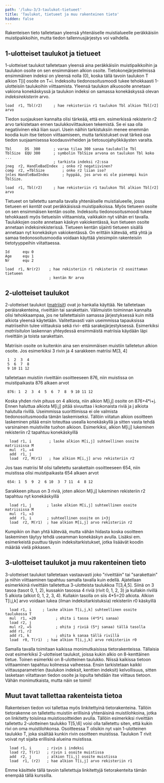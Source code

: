 ```yaml
---
path: '/luku-3/3-taulukot-tietueet'
title: 'Taulukot, tietueet ja muu rakenteinen tieto'
hidden: false
---
```


<div>
<lead>Rakenteisen tieto talletetaan yleensä yhtenäiselle muistialueelle peräkkäisiin muistipaikkoihin, mutta tiedon tallennusjärjestys voi vaihdella. </lead>
</div>

## 1-ulotteiset taulukot ja tietueet

1-ulotteiset taulukot talletetaan yleensä aina peräkkäisiin muistipaikkoihin ja taulukon osoite on sen ensimmäisen alkion osoite. Tietokonejärjestelmissä ensimmäinen indeksi on yleensä nolla (0), koska tällä tavoin taulukon T alkion T[i] osoite on T+i. Indeksoitu tiedonosoitusmoodi tukee tehokkaasti 1-ulotteisiin taulukoihin viittaamista. Yleensä taulukon alkuosoite annetaan vakiona konekäskyssä ja taulukon indeksi on samassa konekäskyssä olevan _indeksirekisterin_ arvo.

```
load  r1, Tbl(r2)     ; hae rekisteriin r1 taulukon Tbl alkion Tbl[r2] arvo
```

Tiedon suojauksen kannalta olisi tärkeää, että em. esimerkissä rekisterin r2 arvo tarkistetaan ennen taulukkoviittauksen tekemistä. Se ei saa olla negatiivinen eikä liian suuri. Usein näihin tarkistuksiin menee enemmän koodia kuin itse tietoon viittaamiseen, mutta tarkistukset ovat tärkeä osa tiedon suojaamisessa koodausvirheiden ja tietosuojahyökkäysten varalta.

```
Tbl      DS  300      ; varaa tilaa 300 sanaa taulukolle Tbl
TblSize  EQU 300      ; symbolin TblSize arvona on taulukon Tbl koko
...
                      ; tarkista indeksi r2:ssa
jneg  r2, HandleBadIndex  ; onko r2 negatiivinen?
comp  r2, =TblSize        ; onko r2 liian iso?
jnles HandleBadIndex      ; hyppää, jos arvo ei ole pienempi kuin TblSize.

load  r1, Tbl(r2)     ; hae rekisteriin r1 taulukon Tbl alkion Tbl[r2] arvo
```

Tietueet on talletettu samalla tavalla yhtenäiselle muistialueelle, jossa tietueen eri _kentät_ ovat peräkkäisissä muistipaikoissa. Myös tietueen osoite on sen ensimmäisen kentän osoite. Indeksoitu tiedonosoitusmoodi tukee tehokkaasti myös tietueisiin viittaamista, vaikkakin nyt vähän eri tavalla. Taulukkojen osoite annetaan käskyn vakiokentässä, kun tietueen osoite annetaan indeksirekisterissä.  Tietueen kentän sijainti tietueen sisällä annetaan nyt konekäskyn vakiokentässä. On erittäin kätevää, että yhtä ja samaa tiedonosoitusmoodia voidaan käyttää yleisimpiin rakenteisiin tietotyyppeihin viitattaessa.

```
Id      equ 0
Age     equ 1
Nr      equ 2

load  r1, Nr(r2)    ; hae rekisteriin r1 rekisterin r2 osoittaman tietueen
                    ; kentän Nr arvo
```

## 2-ulotteiset taulukot

2-ulotteiset taulukot ([matriisit](https://fi.wikipedia.org/wiki/Matriisi)) ovat jo hankalia käyttää. Ne talletetaan peräisrakenteina, riveittäin tai sarakettain. Välimuistin toiminnan kannalta olisi tehokkaampaa, jos ne talletettaisiin samassa järjestyksessä kuin mitä alkiota yleensä käytetään. Valitettavasti vain useimmissa tapauksissa matriiseihin tulee viittauksia sekä rivi- että sarakejärjestyksessä. Esimerkiksi _matriisitulon_ laskennan yhteydessä ensimmäistä matriisia käydään läpi riveittäin ja toista sarakettain.

Matriisin osoite on kuitenkin aina sen ensimmäisen muistiin talletetun alkion osoite. Jos esimerkiksi 3 rivin ja 4 sarakkeen matriisi M\[3, 4\]

```
 1  2  3  4
 5  6  7  8
 9 10 11 12
```

talletetaan muistiin riveittäin osoitteeseen 876, niin muistissa on muistipaikasta 876 alkaen arvot

```
 876: 1  2  3  4  5  6  7  8  9 10 11 12
```

Koska yhden rivin pituus on 4 alkiota, niin alkion M\[i,j\] osoite on 876+4\*i+j. Ennen haluttua alkiota M\[i,j\] pitää sivuuttaa i kokonaista riviä ja j alkiota halutulla rivillä. Useimmissa suorittimissa ei ole valmista tiedonosoitusmoodia tämän laskemiseksi. Tällöin viitatun alkion osoitteen laskeminen pitää ensin toteuttaa usealla konekäskyllä ja sitten vasta tehdä varsinainen muistiviite tuohon alkioon. Esimerkiksi, alkion M\[i,j\] lukeminen rekisteriin r2 tapahtuu konekäskyillä

```
  load r1, i        ; laske alkion M[i,j] suhteellinen osoite matriisissa M
  mul  r1, =4
  add  r1, j
  load  r2, M(r1)   ; hae alkion M[i,j] arvo rekisteriin r2
```

Jos taas matriisi M olisi talletettu sarakettain osoitteeseen 654, niin muistissa olisi muistipaikasta 654 alkaen arvot

```
 654: 1  5  9  2  6 10  3  7 11  4  8 12
```

Sarakkeen pituus on 3 riviä, joten alkion M\[i,j\] lukeminen rekisteriin r2 tapahtuu nyt konekäskyillä

```
  load r1, j       ; laske alkion M[i,j] suhteellinen osoite matriisissa M
  mul  r1, =3
  add  r1, i       ; suhteellinen osoite on i+3j
  load  r2, M(r1)  ; hae alkion M[i,j] arvo rekisteriin r2
```

Kumpikin on ihan yhtä kätevää, mutta vähän hidasta koska osoitteen laskeminen täytyy tehdä useamman konekäskyn avulla. Lisäksi em. esimerkeistä puuttuu täysin indeksitarkistukset, jotka lisäävät koodin määrää vielä pikkasen.

## 3-ulotteiset taulukot ja muu rakenteinen tieto

3-ulotteiset taulukot talletetaan vastaavasti joko "riveittäin" tai "sarakettain" ja niihin viittaaminen tapahtuu samalla tavalla kuin edellä. Ajatellaan esimerkkinä riveittäin talletettua 3-ulotteista taulukkoa T\[3,4,5\]. Siinä on 3 tasoa (tasot 0, 1, 2), kussakin tasossa 4 riviä (rivit 0, 1, 2, 3) ja kullakin rivillä 5 alkiota (alkiot 0, 1, 2, 3, 4). Kullakin tasolla on siis 4\*5=20 alkiota. Alkion T\[i,j,k\] arvo voidaan lukea (ilman indeksitarkistuksia) rekisteriin r0 käskyillä

```
  load r1, i     ; laske alkion T[i,j,k] suhteellinen osoite taulukossa T
  mul  r1, =20         ; ohita i tasoa (4*5*i sanaa)
  load r2, j
  mul r2, =5           ; ohita j riviä (5*j sanaa) tällä tasolla
  add r1, r2
  add r1, k            ; ohita k sanaa tällä rivillä
  load  r0, T(r1)  ; hae alkion T[i,j,k] arvo rekisteriin r0
```

Samalla tavalla toimitaan kaikissa monimutkaisissa tietorakenteissa. Tällaisia ovat esimerkiksi 2-ulotteiset taulukot, joissa kukin alkio on 8-kenttäinen tietue. Toinen esimerkki on 8-ulotteinen taulukko. Niissä kaikissa tietoon viittaaminen tapahtuu kolmessa vaiheessa. Ensin tarkistetaan kaikki viittausparametrien (taulukon indeksit, kenttien indeksit) kelvollisuus, sitten lasketaan viitattavan tiedon osoite ja lopulta tehdään itse viittaus tietoon. Vähän monimutkaista, mutta näin se toimii!

## Muut tavat tallettaa rakenteista tietoa

Rakenteisen tiedon voi tallettaa myös linkitettyinä tietorakenteina. Tällöin tietorakenne on talletettu muistiin erillisinä yhtenäisinä muistilohkoina, jotka on linkitetty toisiinsa muistiosoitteiden avulla. Tällöin esimerkiksi riveittäin talletettu 2-ulotteinen taulukko T\[5,\6] voisi olla talletettu siten, että kukin rivi on oma muistilohkonsa. Osoitteessa T olisikin nyt vain 1-ulotteinen taulukko T, joka sisältää kunkin rivin osoitteen muistissa. Taulukon T rivit voivat nyt sijaita erillisinä alueina muistissa.

```
  load r1, i       ; rivin i indeksi
  load r2, T(r1)   ; rivin i osoite muistissa
  add  r2, j       ; alkion T[i,j] osoite muistissa
  load  r1, (r2)   ; hae alkion T[i,j] arvo rekisteriin r1
```

Emme käsittele tällä tavoin talletettuja linkitettyjä tietorakenteita tämän enempää tällä kurssilla.

<!-- Quizes 3.3.10-13  -->
<div><quiz id="297f8e19-1a69-4a88-9960-d435bdb11fb7"></quiz></div>
<div><quiz id="28079e7b-fec7-4d52-a57d-ccb35089f339"></quiz></div>
<div><quiz id="1d21f005-b96c-4203-b6be-94f9b3de5f3d"></quiz></div>
<div><quiz id="1d44af70-ba49-4499-a0b5-95ab646c3533"></quiz></div>
